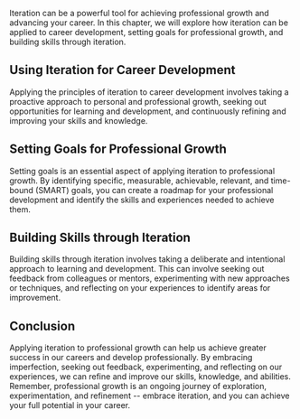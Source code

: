 
Iteration can be a powerful tool for achieving professional growth and advancing your career. In this chapter, we will explore how iteration can be applied to career development, setting goals for professional growth, and building skills through iteration.

Using Iteration for Career Development
--------------------------------------

Applying the principles of iteration to career development involves taking a proactive approach to personal and professional growth, seeking out opportunities for learning and development, and continuously refining and improving your skills and knowledge.

Setting Goals for Professional Growth
-------------------------------------

Setting goals is an essential aspect of applying iteration to professional growth. By identifying specific, measurable, achievable, relevant, and time-bound (SMART) goals, you can create a roadmap for your professional development and identify the skills and experiences needed to achieve them.

Building Skills through Iteration
---------------------------------

Building skills through iteration involves taking a deliberate and intentional approach to learning and development. This can involve seeking out feedback from colleagues or mentors, experimenting with new approaches or techniques, and reflecting on your experiences to identify areas for improvement.

Conclusion
----------

Applying iteration to professional growth can help us achieve greater success in our careers and develop professionally. By embracing imperfection, seeking out feedback, experimenting, and reflecting on our experiences, we can refine and improve our skills, knowledge, and abilities. Remember, professional growth is an ongoing journey of exploration, experimentation, and refinement -- embrace iteration, and you can achieve your full potential in your career.
